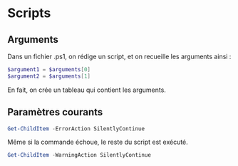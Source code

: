 # Scripts

## Arguments

Dans un fichier .ps1, on rédige un script, et on recueille les arguments ainsi :

```powershell
$argument1 = $arguments[0]
$argument2 = $arguments[1]
```

En fait, on crée un tableau qui contient les arguments.

## Paramètres courants

```powershell
Get-ChildItem -ErrorAction SilentlyContinue
```

Même si la commande échoue, le reste du script est exécuté.

```powershell
Get-ChildItem -WarningAction SilentlyContinue 
```
